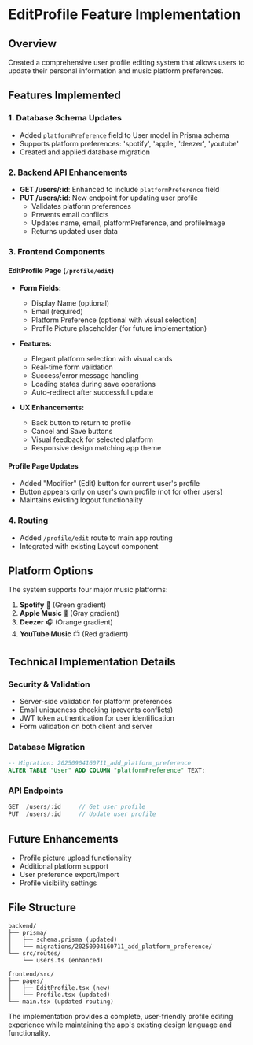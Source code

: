 # EditProfile Feature Implementation

## Overview
Created a comprehensive user profile editing system that allows users to update their personal information and music platform preferences.

## Features Implemented

### 1. Database Schema Updates
- Added `platformPreference` field to User model in Prisma schema
- Supports platform preferences: 'spotify', 'apple', 'deezer', 'youtube'
- Created and applied database migration

### 2. Backend API Enhancements
- **GET /users/:id**: Enhanced to include `platformPreference` field
- **PUT /users/:id**: New endpoint for updating user profile
  - Validates platform preferences
  - Prevents email conflicts
  - Updates name, email, platformPreference, and profileImage
  - Returns updated user data

### 3. Frontend Components

#### EditProfile Page (`/profile/edit`)
- **Form Fields:**
  - Display Name (optional)
  - Email (required)
  - Platform Preference (optional with visual selection)
  - Profile Picture placeholder (for future implementation)

- **Features:**
  - Elegant platform selection with visual cards
  - Real-time form validation
  - Success/error message handling
  - Loading states during save operations
  - Auto-redirect after successful update

- **UX Enhancements:**
  - Back button to return to profile
  - Cancel and Save buttons
  - Visual feedback for selected platform
  - Responsive design matching app theme

#### Profile Page Updates
- Added "Modifier" (Edit) button for current user's profile
- Button appears only on user's own profile (not for other users)
- Maintains existing logout functionality

### 4. Routing
- Added `/profile/edit` route to main app routing
- Integrated with existing Layout component

## Platform Options
The system supports four major music platforms:
1. **Spotify** 🎵 (Green gradient)
2. **Apple Music** 🍎 (Gray gradient)  
3. **Deezer** 🎧 (Orange gradient)
4. **YouTube Music** 📺 (Red gradient)

## Technical Implementation Details

### Security & Validation
- Server-side validation for platform preferences
- Email uniqueness checking (prevents conflicts)
- JWT token authentication for user identification
- Form validation on both client and server

### Database Migration
```sql
-- Migration: 20250904160711_add_platform_preference
ALTER TABLE "User" ADD COLUMN "platformPreference" TEXT;
```

### API Endpoints
```typescript
GET  /users/:id     // Get user profile
PUT  /users/:id     // Update user profile
```

## Future Enhancements
- Profile picture upload functionality
- Additional platform support
- User preference export/import
- Profile visibility settings

## File Structure
```
backend/
├── prisma/
│   ├── schema.prisma (updated)
│   └── migrations/20250904160711_add_platform_preference/
└── src/routes/
    └── users.ts (enhanced)

frontend/src/
├── pages/
│   ├── EditProfile.tsx (new)
│   └── Profile.tsx (updated)
└── main.tsx (updated routing)
```

The implementation provides a complete, user-friendly profile editing experience while maintaining the app's existing design language and functionality.
